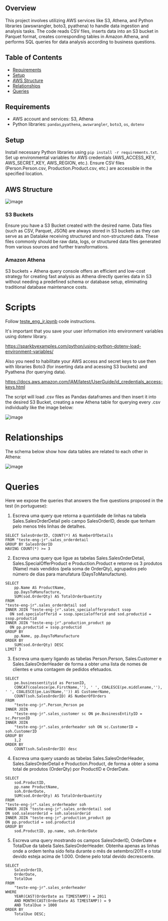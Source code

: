 ## Overview

This project involves utilizing AWS services like S3, Athena, and Python libraries (awswrangler, boto3, pyathena) to handle data ingestion and analysis tasks. The code reads CSV files, inserts data into an S3 bucket in Parquet format, creates corresponding tables in Amazon Athena, and performs SQL queries for data analysis according to business questions.

## Table of Contents

- [Requirements](#requirements)
- [Setup](#setup)
- [AWS Structure](#aws-structure)
- [Relationships](#relationships)
- [Queries](#queries)

## Requirements
- AWS account and services: S3, Athena
- Python libraries: `pandas`,`pyathena`, `awswrangler`, `boto3`, `os`, `dotenv`

## Setup
Install necessary Python libraries using ```pip install -r requirements.txt```.
Set up environmental variables for AWS credentials (AWS_ACCESS_KEY, AWS_SECRET_KEY, AWS_REGION, etc.).
Ensure CSV files (Person.Person.csv, Production.Product.csv, etc.) are accessible in the specified location.

## AWS Structure

![image](https://github.com/viniciusfjacinto/data-engineering-test/assets/87664450/a8aff113-ac02-4640-b3bb-45aa7f83a940)

### S3 Buckets

Ensure you have a S3 Bucket created with the desired name. Data files (such as CSV, Parquet, JSON) are always stored in S3 buckets as they can serve as an Datalake receiving structured and non-structured data. These files commonly should be raw data, logs, or structured data files generated from various sources and further transformations.

### Amazon Athena
S3 buckets + Athena query console offers an efficient and low-cost strategy for creating fast analysis as Athena directly queries data in S3 without needing a predefined schema or database setup, eliminating traditional database maintenance costs.

# Scripts
Follow [teste_eng_jr.ipynb](https://github.com/viniciusfjacinto/data-engineering-test/blob/main/teste_eng_jr.ipynb) code instructions.

It's important that you save your user information into environment variables using dotenv library.

https://sparkbyexamples.com/python/using-python-dotenv-load-environment-variables/

Also you need to habilitate your AWS access and secret keys to use then with libraries Boto3 (for inserting data and acessing S3 buckets) and Pyathena (for querying data). 

https://docs.aws.amazon.com/IAM/latest/UserGuide/id_credentials_access-keys.html

The script will load .csv files as Pandas dataframes and then insert it into the desired S3 Bucket, creating a new Athena table for querying every .csv individually like the image below:


![image](https://github.com/viniciusfjacinto/data-engineering-test/assets/87664450/f2588105-9814-4850-9acd-e1537a1acce8)

# Relationships
The schema below show how data tables are related to each other in Athena:

![image](https://github.com/viniciusfjacinto/data-engineering-test/assets/87664450/8f745a4a-cb83-43b8-b930-30fc1f74d8e6)

# Queries

Here we expose the queries that answers the five questions proposed in the test (in portuguese):

1.	Escreva uma query que retorna a quantidade de linhas na tabela Sales.SalesOrderDetail pelo campo SalesOrderID, desde que tenham pelo menos três linhas de detalhes.
```
SELECT SalesOrderID, COUNT(*) AS NumberOfDetails
FROM "teste-eng-jr".sales_orderdetail
GROUP BY SalesOrderID
HAVING COUNT(*) >= 3
```

2.	Escreva uma query que ligue as tabelas Sales.SalesOrderDetail, Sales.SpecialOfferProduct e Production.Product e retorne os 3 produtos (Name) mais vendidos (pela soma de OrderQty), agrupados pelo número de dias para manufatura (DaysToManufacture).
```
SELECT
    pp.Name AS ProductName,
    pp.DaysToManufacture,
    SUM(sod.OrderQty) AS TotalOrderQuantity
FROM
"teste-eng-jr".sales_orderdetail sod
INNER JOIN "teste-eng-jr".sales_specialofferproduct ssop
  ON sod.specialofferid = ssop.specialofferid and sod.productid = ssop.productid
INNER JOIN "teste-eng-jr".production_product pp
  ON pp.productid = ssop.productid
GROUP BY
    pp.Name, pp.DaysToManufacture
ORDER BY
    SUM(sod.OrderQty) DESC
LIMIT 3
```

3.	Escreva uma query ligando as tabelas Person.Person, Sales.Customer e Sales.SalesOrderHeader de forma a obter uma lista de nomes de clientes e uma contagem de pedidos efetuados.
```
SELECT
    pe.businessentityid as PersonID,
    CONCAT(coalesce(pe.FirstName,''), ' ', COALESCE(pe.middlename,''), ' ', COALESCE(pe.LastName,'')) AS CustomerName,
    COUNT(soh.SalesOrderID) AS NumberOfOrders
FROM
    "teste-eng-jr".Person_Person pe
INNER JOIN
    "teste-eng-jr".sales_customer sc ON pe.BusinessEntityID = sc.PersonID
INNER JOIN
    "teste-eng-jr".sales_orderheader soh ON sc.CustomerID = soh.CustomerID
GROUP BY
    1,2
ORDER BY
    COUNT(soh.SalesOrderID) desc
```

4.	Escreva uma query usando as tabelas Sales.SalesOrderHeader, Sales.SalesOrderDetail e Production.Product, de forma a obter a soma total de produtos (OrderQty) por ProductID e OrderDate.
```
SELECT
    sod.ProductID,
    pp.name ProductName,
    soh.OrderDate,
    SUM(sod.OrderQty) AS TotalOrderQuantity
FROM
"teste-eng-jr".sales_orderheader soh
INNER JOIN "teste-eng-jr".sales_orderdetail sod
ON sod.salesorderid = soh.salesorderid
INNER JOIN "teste-eng-jr".production_product pp
ON pp.productid = sod.productid
GROUP BY
    sod.ProductID, pp.name, soh.OrderDate
```

5.	Escreva uma query mostrando os campos SalesOrderID, OrderDate e TotalDue da tabela Sales.SalesOrderHeader. Obtenha apenas as linhas onde a ordem tenha sido feita durante o mês de setembro/2011 e o total devido esteja acima de 1.000. Ordene pelo total devido decrescente.

```
SELECT
    SalesOrderID,
    OrderDate,
    TotalDue
FROM
    "teste-eng-jr".sales_orderheader
WHERE
    YEAR(CAST(OrderDate as TIMESTAMP)) = 2011
    AND MONTH(CAST(OrderDate AS TIMESTAMP)) = 9
    AND TotalDue > 1000
ORDER BY
    TotalDue DESC;
```
